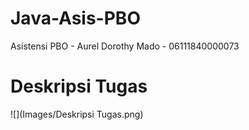 # Java-Asis-PBO

Asistensi PBO - Aurel Dorothy Mado - 06111840000073

# Deskripsi Tugas

![](Images/Deskripsi Tugas.png)
